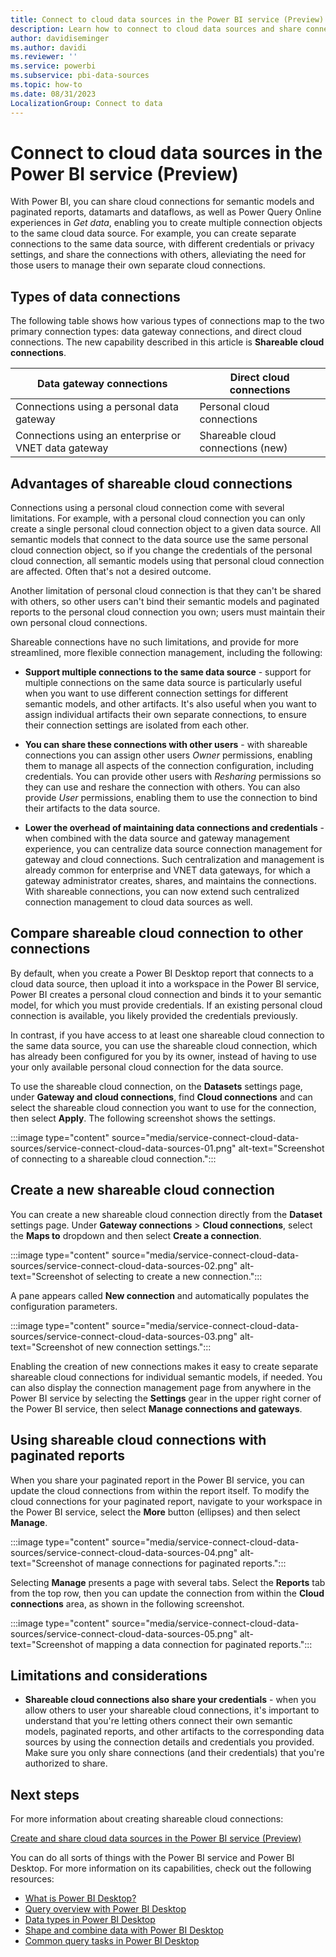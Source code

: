 ```yaml
---
title: Connect to cloud data sources in the Power BI service (Preview)
description: Learn how to connect to cloud data sources and share connections in the Power BI service.
author: davidiseminger
ms.author: davidi
ms.reviewer: ''
ms.service: powerbi
ms.subservice: pbi-data-sources
ms.topic: how-to
ms.date: 08/31/2023
LocalizationGroup: Connect to data
---
```

# Connect to cloud data sources in the Power BI service (Preview)

With Power BI, you can share cloud connections for semantic models and paginated reports, datamarts and dataflows, as well as Power Query Online experiences in *Get data*, enabling you to create multiple connection objects to the same cloud data source. For example, you can create separate connections to the same data source, with different credentials or privacy settings, and share the connections with others, alleviating the need for those users to manage their own separate cloud connections. 


## Types of data connections

The following table shows how various types of connections map to the two primary connection types: data gateway connections, and direct cloud connections. The new capability described in this article is **Shareable cloud connections**.

|Data gateway connections  |Direct cloud connections  |
|---------|---------|
|Connections using a personal data gateway     |Personal cloud connections |
|Connections using an enterprise or VNET data gateway     |Shareable cloud connections (new) |


## Advantages of shareable cloud connections

Connections using a personal cloud connection come with several limitations. For example, with a personal cloud connection you can only create a single personal cloud connection object to a given data source. All semantic models that connect to the data source use the same personal cloud connection object, so if you change the credentials of the personal cloud connection, all semantic models using that personal cloud connection are affected. Often that's not a desired outcome.

Another limitation of personal cloud connection is that they can't be shared with others, so other users can't bind their semantic models and paginated reports to the personal cloud connection you own; users must maintain their own personal cloud connections. 

Shareable connections have no such limitations, and provide for more streamlined, more flexible connection management, including the following:

* **Support multiple connections to the same data source** - support for multiple connections on the same data source is particularly useful when you want to use different connection settings for different semantic models, and other artifacts. It's also useful when you want to assign individual artifacts their own separate connections, to ensure their connection settings are isolated from each other.

* **You can share these connections with other users** - with shareable connections you can assign other users *Owner* permissions, enabling them to manage all aspects of the connection configuration, including credentials. You can provide other users with *Resharing* permissions so they can use and reshare the connection with others. You can also provide *User* permissions, enabling them to use the connection to bind their artifacts to the data source. 

* **Lower the overhead of maintaining data connections and credentials** - when combined with the data source and gateway management experience, you can centralize data source connection management for gateway and cloud connections. Such centralization and management is already common for enterprise and VNET data gateways, for which a gateway administrator creates, shares, and maintains the connections. With shareable connections, you can now extend such centralized connection management to cloud data sources as well.

## Compare shareable cloud connection to other connections

By default, when you create a Power BI Desktop report that connects to a cloud data source, then upload it into a workspace in the Power BI service, Power BI creates a personal cloud connection and binds it to your semantic model, for which you must provide credentials. If an existing personal cloud connection is available, you likely provided the credentials previously. 

In contrast, if you have access to at least one shareable cloud connection to the same data source, you can use the shareable cloud connection, which has already been configured for you by its owner, instead of having to use your only available personal cloud connection for the data source. 

To use the shareable cloud connection, on the **Datasets** settings page, under **Gateway and cloud connections**, find **Cloud connections** and can select the shareable cloud connection you want to use for the connection, then select **Apply**. The following screenshot shows the settings.

:::image type="content" source="media/service-connect-cloud-data-sources/service-connect-cloud-data-sources-01.png" alt-text="Screenshot of connecting to a shareable cloud connection.":::


## Create a new shareable cloud connection

You can create a new shareable cloud connection directly from the **Dataset** settings page. Under **Gateway connections** > **Cloud connections**, select the **Maps to** dropdown and then select **Create a connection**.

:::image type="content" source="media/service-connect-cloud-data-sources/service-connect-cloud-data-sources-02.png" alt-text="Screenshot of selecting to create a new connection.":::

A pane appears called **New connection** and automatically populates the configuration parameters.

:::image type="content" source="media/service-connect-cloud-data-sources/service-connect-cloud-data-sources-03.png" alt-text="Screenshot of new connection settings.":::

Enabling the creation of new connections makes it easy to create separate shareable cloud connections for individual semantic models, if needed. You can also display the connection management page from anywhere in the Power BI service by selecting the **Settings** gear in the upper right corner of the Power BI service, then select **Manage connections and gateways**. 


## Using shareable cloud connections with paginated reports

When you share your paginated report in the Power BI service, you can update the cloud connections from within the report itself. To modify the cloud connections for your paginated report, navigate to your workspace in the Power BI service, select the **More** button (ellipses) and then select **Manage**.

:::image type="content" source="media/service-connect-cloud-data-sources/service-connect-cloud-data-sources-04.png" alt-text="Screenshot of manage connections for paginated reports.":::

Selecting **Manage** presents a page with several tabs. Select the **Reports** tab from the top row, then you can update the connection from within the **Cloud connections** area, as shown in the following screenshot.

:::image type="content" source="media/service-connect-cloud-data-sources/service-connect-cloud-data-sources-05.png" alt-text="Screenshot of mapping a data connection for paginated reports.":::


## Limitations and considerations

* **Shareable cloud connections also share your credentials** - when you allow others to user your shareable cloud connections, it's important to understand that you're letting others connect their own semantic models, paginated reports, and other artifacts to the corresponding data sources by using the connection details and credentials you provided. Make sure you only share connections (and their credentials) that you're authorized to share.


## Next steps

For more information about creating shareable cloud connections:

[Create and share cloud data sources in the Power BI service (Preview)](service-create-share-cloud-data-sources.md)


You can do all sorts of things with the Power BI service and Power BI Desktop. For more information on its capabilities, check out the following resources:

* [What is Power BI Desktop?](../fundamentals/desktop-what-is-desktop.md)
* [Query overview with Power BI Desktop](../transform-model/desktop-query-overview.md)
* [Data types in Power BI Desktop](desktop-data-types.md)
* [Shape and combine data with Power BI Desktop](desktop-shape-and-combine-data.md)
* [Common query tasks in Power BI Desktop](../transform-model/desktop-common-query-tasks.md)

